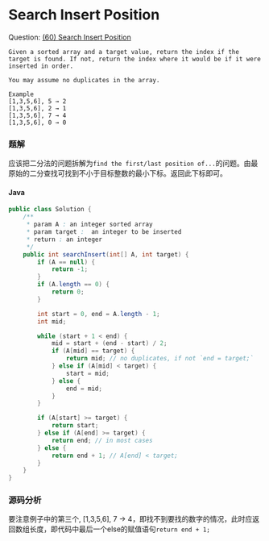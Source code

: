 # Search Insert Position

Question: [(60) Search Insert Position](http://www.lintcode.com/en/problem/search-insert-position/)

```
Given a sorted array and a target value, return the index if the target is found. If not, return the index where it would be if it were inserted in order.

You may assume no duplicates in the array.

Example
[1,3,5,6], 5 → 2
[1,3,5,6], 2 → 1
[1,3,5,6], 7 → 4
[1,3,5,6], 0 → 0
```

### 题解

应该把二分法的问题拆解为`find the first/last position of...`的问题。由最原始的二分查找可找到不小于目标整数的最小下标。返回此下标即可。

#### Java

```java
public class Solution {
    /**
     * param A : an integer sorted array
     * param target :  an integer to be inserted
     * return : an integer
     */
    public int searchInsert(int[] A, int target) {
        if (A == null) {
            return -1;
        }
        if (A.length == 0) {
            return 0;
        }

        int start = 0, end = A.length - 1;
        int mid;

        while (start + 1 < end) {
            mid = start + (end - start) / 2;
            if (A[mid] == target) {
                return mid; // no duplicates, if not `end = target;`
            } else if (A[mid] < target) {
                start = mid;
            } else {
                end = mid;
            }
        }

        if (A[start] >= target) {
            return start;
        } else if (A[end] >= target) {
            return end; // in most cases
        } else {
            return end + 1; // A[end] < target;
        }
    }
}
```
### 源码分析

要注意例子中的第三个, [1,3,5,6], 7 → 4，即找不到要找的数字的情况，此时应返回数组长度，即代码中最后一个else的赋值语句`return end + 1;`
